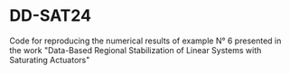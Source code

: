 # DD-SAT24
Code for reproducing the numerical results of example N° 6 presented in the work "Data-Based Regional Stabilization of Linear Systems with Saturating Actuators"

